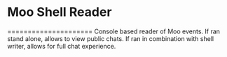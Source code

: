 # Moo Shell Reader
=====================
Console based reader of Moo events. If ran stand alone, allows to view public 
chats. If ran in combination with shell writer, allows for full chat experience.